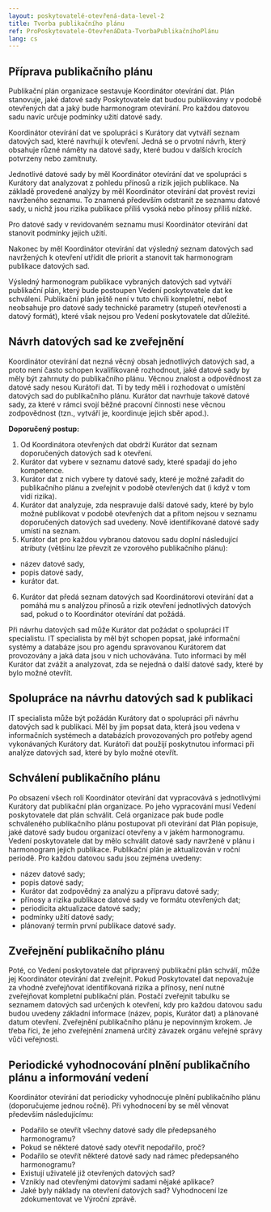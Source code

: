 ```yaml
---
layout: poskytovatelé-otevřená-data-level-2
title: Tvorba publikačního plánu
ref: ProPoskytovatele-OtevřenáData-TvorbaPublikačníhoPlánu
lang: cs
---
```


## Příprava publikačního plánu
Publikační plán organizace sestavuje Koordinátor otevírání dat.
Plán stanovuje, jaké datové sady Poskytovatele dat budou publikovány v podobě otevřených dat a jaký bude harmonogram otevírání. 
Pro každou datovou sadu navíc určuje podmínky užití datové sady.

Koordinátor otevírání dat ve spolupráci s Kurátory dat vytváří seznam datových sad, které navrhují k otevření.
Jedná se o prvotní návrh, který obsahuje různé náměty na datové sady, které budou v dalších krocích potvrzeny nebo zamítnuty.

Jednotlivé datové sady by měl Koordinátor otevírání dat ve spolupráci s Kurátory dat analyzovat z pohledu přínosů a rizik jejich publikace.
Na základě provedené analýzy by měl Koordinátor otevírání dat provést revizi navrženého seznamu. 
To znamená především odstranit ze seznamu datové sady, u nichž jsou rizika publikace příliš vysoká nebo přínosy příliš nízké.

Pro datové sady v revidovaném seznamu musí Koordinátor otevírání dat stanovit podmínky jejich užití.

Nakonec by měl Koordinátor otevírání dat výsledný seznam datových sad navržených k otevření utřídit dle priorit a stanovit tak harmonogram publikace datových sad.

Výsledný harmonogram publikace vybraných datových sad vytváří publikační plán, který bude postoupen Vedení poskytovatele dat ke schválení. 
Publikační plán ještě není v tuto chvíli kompletní, neboť neobsahuje pro datové sady technické parametry (stupeň otevřenosti a datový formát), které však nejsou pro Vedení poskytovatele dat důležité.


## Návrh datových sad ke zveřejnění
Koordinátor otevírání dat nezná věcný obsah jednotlivých datových sad, a proto není často schopen kvalifikovaně rozhodnout, jaké datové sady by měly být zahrnuty do publikačního plánu. 
Věcnou znalost a odpovědnost za datové sady nesou Kurátoři dat.
Ti by tedy měli i rozhodovat o umístění datových sad do publikačního plánu.
Kurátor dat navrhuje takové datové sady, za které v rámci svojí běžné pracovní činnosti nese věcnou zodpovědnost (tzn., vytváří je, koordinuje jejich sběr apod.).

**Doporučený postup:**
1. Od Koordinátora otevřených dat obdrží Kurátor dat seznam doporučených datových sad k otevření.
2. Kurátor dat vybere v seznamu datové sady, které spadají do jeho kompetence.
3. Kurátor dat z nich vybere ty datové sady, které je možné zařadit do publikačního plánu a zveřejnit v podobě otevřených dat (i když v tom vidí rizika).
4. Kurátor dat analyzuje, zda nespravuje další datové sady, které by bylo možné publikovat v podobě otevřených dat a přitom nejsou v seznamu doporučených datových sad uvedeny. Nově identifikované datové sady umístí na seznam.
5. Kurátor dat pro každou vybranou datovou sadu doplní následující atributy (většinu lze převzít ze vzorového publikačního plánu):
* název datové sady,
* popis datové sady,
* kurátor dat.
6. Kurátor dat předá seznam datových sad Koordinátorovi otevírání dat a pomáhá mu s analýzou přínosů a rizik otevření jednotlivých datových sad, pokud o to Koordinátor otevírání dat požádá.
  
Při návrhu datových sad může Kurátor dat požádat o spolupráci IT specialistu.
IT specialista by měl být schopen popsat, jaké informační systémy a databáze jsou pro agendu spravovanou Kurátorem dat provozovány a jaká data jsou v nich uchovávána.
Tuto informaci by měl Kurátor dat zvážit a analyzovat, zda se nejedná o další datové sady, které by bylo možné otevřít.


## Spolupráce na návrhu datových sad k publikaci
IT specialista může být požádán Kurátory dat o spolupráci při návrhu datových sad k publikaci.
Měl by jim popsat data, která jsou vedena v informačních systémech a databázích provozovaných pro potřeby agend vykonávaných Kurátory dat.
Kurátoři dat použijí poskytnutou informaci při analýze datových sad, které by bylo možné otevřít.

## Schválení publikačního plánu
Po obsazení všech rolí Koordinátor otevírání dat vypracovává s jednotlivými Kurátory dat publikační plán organizace.
Po jeho vypracování musí Vedení poskytovatele dat plán schválit.
Celá organizace pak bude podle schváleného publikačního plánu postupovat při otevírání dat
Plán popisuje, jaké datové sady budou organizací otevřeny a v jakém harmonogramu.
Vedení poskytovatele dat by mělo schválit datové sady navržené v plánu i harmonogram jejich publikace.
Publikační plán je aktualizován v roční periodě.
Pro každou datovou sadu jsou zejména uvedeny:
* název datové sady;
* popis datové sady;
* Kurátor dat zodpovědný za analýzu a přípravu datové sady;
* přínosy a rizika publikace datové sady ve formátu otevřených dat;
* periodicita aktualizace datové sady;
* podmínky užití datové sady;
* plánovaný termín první publikace datové sady.

## Zveřejnění publikačního plánu
Poté, co Vedení poskytovatele dat připravený publikační plán schválí, může jej Koordinátor otevírání dat zveřejnit.
Pokud Poskytovatel dat nepovažuje za vhodné zveřejňovat identifikovaná rizika a přínosy, není nutné zveřejňovat kompletní publikační plán.
Postačí zveřejnit tabulku se seznamem datových sad určených k otevření, kdy pro každou datovou sadu budou uvedeny základní informace (název, popis, Kurátor dat) a plánované datum otevření.
Zveřejnění publikačního plánu je nepovinným krokem.
Je třeba říci, že jeho zveřejnění znamená určitý závazek orgánu veřejné správy vůči veřejnosti.

## Periodické vyhodnocování plnění publikačního plánu a informování vedení
Koordinátor otevírání dat periodicky vyhodnocuje plnění publikačního plánu (doporučujeme jednou ročně).
Při vyhodnocení by se měl věnovat především následujícímu:
* Podařilo se otevřít všechny datové sady dle předepsaného harmonogramu?
* Pokud se některé datové sady otevřít nepodařilo, proč?
* Podařilo se otevřít některé datové sady nad rámec předepsaného harmonogramu?
* Existují uživatelé již otevřených datových sad?
* Vznikly nad otevřenými datovými sadami nějaké aplikace?
* Jaké byly náklady na otevření datových sad?
Vyhodnocení lze zdokumentovat ve Výroční zprávě.



